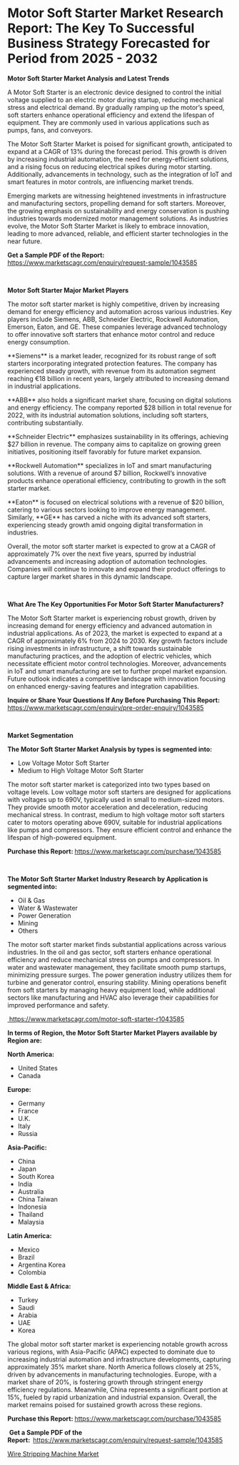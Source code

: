 <p><h1>Motor Soft Starter Market Research Report: The Key To Successful Business Strategy Forecasted for Period from 2025 - 2032</h1></p><p><strong>Motor Soft Starter Market Analysis and Latest Trends</strong></p>
<p><p>A Motor Soft Starter is an electronic device designed to control the initial voltage supplied to an electric motor during startup, reducing mechanical stress and electrical demand. By gradually ramping up the motor’s speed, soft starters enhance operational efficiency and extend the lifespan of equipment. They are commonly used in various applications such as pumps, fans, and conveyors.</p><p>The Motor Soft Starter Market is poised for significant growth, anticipated to expand at a CAGR of 13% during the forecast period. This growth is driven by increasing industrial automation, the need for energy-efficient solutions, and a rising focus on reducing electrical spikes during motor starting. Additionally, advancements in technology, such as the integration of IoT and smart features in motor controls, are influencing market trends. </p><p>Emerging markets are witnessing heightened investments in infrastructure and manufacturing sectors, propelling demand for soft starters. Moreover, the growing emphasis on sustainability and energy conservation is pushing industries towards modernized motor management solutions. As industries evolve, the Motor Soft Starter Market is likely to embrace innovation, leading to more advanced, reliable, and efficient starter technologies in the near future.</p></p>
<p><strong>Get a Sample PDF of the Report:&nbsp;</strong> <a href="https://www.marketscagr.com/enquiry/request-sample/1043585?utm_campaign=2465&utm_medium=2&utm_source=Github&utm_content=ia&utm_term=08042025&utm_id=motor-soft-starter">https://www.marketscagr.com/enquiry/request-sample/1043585</a></p>
<p>&nbsp;</p>
<p><strong>Motor Soft Starter Major Market Players</strong></p>
<p><p>The motor soft starter market is highly competitive, driven by increasing demand for energy efficiency and automation across various industries. Key players include Siemens, ABB, Schneider Electric, Rockwell Automation, Emerson, Eaton, and GE. These companies leverage advanced technology to offer innovative soft starters that enhance motor control and reduce energy consumption.</p><p>**Siemens** is a market leader, recognized for its robust range of soft starters incorporating integrated protection features. The company has experienced steady growth, with revenue from its automation segment reaching €18 billion in recent years, largely attributed to increasing demand in industrial applications.</p><p>**ABB** also holds a significant market share, focusing on digital solutions and energy efficiency. The company reported $28 billion in total revenue for 2022, with its industrial automation solutions, including soft starters, contributing substantially.</p><p>**Schneider Electric** emphasizes sustainability in its offerings, achieving $27 billion in revenue. The company aims to capitalize on growing green initiatives, positioning itself favorably for future market expansion.</p><p>**Rockwell Automation** specializes in IoT and smart manufacturing solutions. With a revenue of around $7 billion, Rockwell’s innovative products enhance operational efficiency, contributing to growth in the soft starter market.</p><p>**Eaton** is focused on electrical solutions with a revenue of $20 billion, catering to various sectors looking to improve energy management. Similarly, **GE** has carved a niche with its advanced soft starters, experiencing steady growth amid ongoing digital transformation in industries.</p><p>Overall, the motor soft starter market is expected to grow at a CAGR of approximately 7% over the next five years, spurred by industrial advancements and increasing adoption of automation technologies. Companies will continue to innovate and expand their product offerings to capture larger market shares in this dynamic landscape.</p></p>
<p>&nbsp;</p>
<p><strong>What Are The Key Opportunities For Motor Soft Starter Manufacturers?</strong></p>
<p><p>The Motor Soft Starter market is experiencing robust growth, driven by increasing demand for energy efficiency and advanced automation in industrial applications. As of 2023, the market is expected to expand at a CAGR of approximately 6% from 2024 to 2030. Key growth factors include rising investments in infrastructure, a shift towards sustainable manufacturing practices, and the adoption of electric vehicles, which necessitate efficient motor control technologies. Moreover, advancements in IoT and smart manufacturing are set to further propel market expansion. Future outlook indicates a competitive landscape with innovation focusing on enhanced energy-saving features and integration capabilities.</p></p>
<p><strong>Inquire or Share Your Questions If Any Before Purchasing This Report:</strong> <a href="https://www.marketscagr.com/enquiry/pre-order-enquiry/1043585?utm_campaign=2465&utm_medium=2&utm_source=Github&utm_content=ia&utm_term=08042025&utm_id=motor-soft-starter">https://www.marketscagr.com/enquiry/pre-order-enquiry/1043585</a></p>
<p>&nbsp;</p>
<p><strong>Market Segmentation</strong></p>
<p><strong>The Motor Soft Starter Market Analysis by types is segmented into:</strong></p>
<p><ul><li>Low Voltage Motor Soft Starter</li><li>Medium to High Voltage Motor Soft Starter</li></ul></p>
<p><p>The motor soft starter market is categorized into two types based on voltage levels. Low voltage motor soft starters are designed for applications with voltages up to 690V, typically used in small to medium-sized motors. They provide smooth motor acceleration and deceleration, reducing mechanical stress. In contrast, medium to high voltage motor soft starters cater to motors operating above 690V, suitable for industrial applications like pumps and compressors. They ensure efficient control and enhance the lifespan of high-powered equipment.</p></p>
<p><strong>Purchase this Report:&nbsp;</strong><a href="https://www.marketscagr.com/purchase/1043585?utm_campaign=2465&utm_medium=2&utm_source=Github&utm_content=ia&utm_term=08042025&utm_id=motor-soft-starter">https://www.marketscagr.com/purchase/1043585</a></p>
<p>&nbsp;</p>
<p><strong>The Motor Soft Starter Market Industry Research by Application is segmented into:</strong></p>
<p><ul><li>Oil & Gas</li><li>Water & Wastewater</li><li>Power Generation</li><li>Mining</li><li>Others</li></ul></p>
<p><p>The motor soft starter market finds substantial applications across various industries. In the oil and gas sector, soft starters enhance operational efficiency and reduce mechanical stress on pumps and compressors. In water and wastewater management, they facilitate smooth pump startups, minimizing pressure surges. The power generation industry utilizes them for turbine and generator control, ensuring stability. Mining operations benefit from soft starters by managing heavy equipment load, while additional sectors like manufacturing and HVAC also leverage their capabilities for improved performance and safety.</p></p>
<p><a href="https://www.marketscagr.com/motor-soft-starter-r1043585?utm_campaign=2465&utm_medium=2&utm_source=Github&utm_content=ia&utm_term=08042025&utm_id=motor-soft-starter">&nbsp;https://www.marketscagr.com/motor-soft-starter-r1043585</a></p>
<p><strong>In terms of Region, the Motor Soft Starter Market Players available by Region are:</strong></p>
<p>
    <p> <strong> North America: </strong>
        <ul>
            <li>United States</li>
            <li>Canada</li>
        </ul>
        </p> 
    <p> <strong> Europe: </strong>
        <ul>
            <li>Germany</li>
            <li>France</li>
            <li>U.K.</li>
            <li>Italy</li>
            <li>Russia</li>
        </ul>
        </p> 
    <p> <strong> Asia-Pacific: </strong>
        <ul>
            <li>China</li>
            <li>Japan</li>
            <li>South Korea</li>
            <li>India</li>
            <li>Australia</li>
            <li>China Taiwan</li>
            <li>Indonesia</li>
            <li>Thailand</li>
            <li>Malaysia</li>
        </ul>
        </p> 
    <p> <strong> Latin America: </strong>
        <ul>
            <li>Mexico</li>
            <li>Brazil</li>
            <li>Argentina Korea</li>
            <li>Colombia</li>
        </ul>
        </p> 
    <p> <strong> Middle East & Africa: </strong>
        <ul>
            <li>Turkey</li>
            <li>Saudi</li>
            <li>Arabia</li>
            <li>UAE</li>
            <li>Korea</li>
        </ul>
    </p>
    </p>
<p><p>The global motor soft starter market is experiencing notable growth across various regions, with Asia-Pacific (APAC) expected to dominate due to increasing industrial automation and infrastructure developments, capturing approximately 35% market share. North America follows closely at 25%, driven by advancements in manufacturing technologies. Europe, with a market share of 20%, is fostering growth through stringent energy efficiency regulations. Meanwhile, China represents a significant portion at 15%, fueled by rapid urbanization and industrial expansion. Overall, the market remains poised for sustained growth across these regions.</p></p>
<p><strong>Purchase this Report: </strong><a href="https://www.marketscagr.com/purchase/1043585?utm_campaign=2465&utm_medium=2&utm_source=Github&utm_content=ia&utm_term=08042025&utm_id=motor-soft-starter">https://www.marketscagr.com/purchase/1043585</a></p>
<p>&nbsp;<strong>Get a Sample PDF of the Report:&nbsp;&nbsp;</strong><a href="https://www.marketscagr.com/enquiry/request-sample/1043585?utm_campaign=2465&utm_medium=2&utm_source=Github&utm_content=ia&utm_term=08042025&utm_id=motor-soft-starter">https://www.marketscagr.com/enquiry/request-sample/1043585</a></p>
<p><strong></strong></p>
<p><p><a href="https://github.com/sherikacas30/Market-Research-Report-List-1/blob/main/wire-stripping-machine-market.md?utm_campaign=2465&utm_medium=2&utm_source=Github&utm_content=ia&utm_term=08042025&utm_id=motor-soft-starter">Wire Stripping Machine Market</a></p></p>